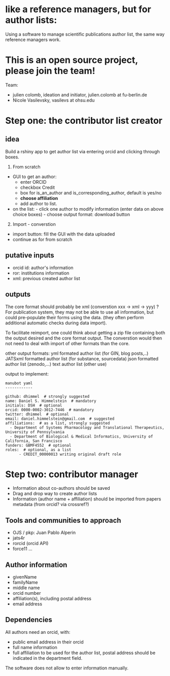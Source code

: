 # like a reference managers, but for author lists:

Using a software to manage scientific publications author list, the same way reference managers work.


# This is an open source project, please join the team!

Team:
- julien colomb, ideation and initiator, julien.colomb at fu-berlin.de
- Nicole Vasilevsky, vasilevs at ohsu.edu


# Step one: the contributor list creator

## idea

Build a rshiny app to get author list via entering orcid and clicking through boxes.

1. From scratch

- GUI to get an author:
    - enter ORCID
    - checkbox Credit
    - box for is_an_author and is_corresponding_author, default is yes/no
    - **choose affiliation**
    - add author to list.
- on the list:
        - click one author to modify information (enter data on above choice boxes)
        - choose output format: download button

2. Import - converstion

- import button: fill the GUI with the data uploaded
- continue as for from scratch


## putative inputs

- orcid id: author's information
- ror: institutions information
- xml: previous created author list

## outputs

The core format should probably be xml (converstion xxx -> xml -> yyy) ?
For publication system, they may not be able to use all information, but could pre-populate their forms using the data. (they often perform additional automatic checks during data import).

To facilitate reimport, one could think about getting a zip file containing both the output desired and the core format output. The converstion would then not need to deal with import of other formats than the core.


other output formats:
yml formated author list (for GIN, blog posts,..)
JATSxml formatted author list (for substance, sourcedata)
json formatted author list (zenodo,...)
text author list (other use)

output to implement:

``` 
manubot yaml
------------

github: dhimmel  # strongly suggested
name: Daniel S. Himmelstein  # mandatory
initials: DSH  # optional
orcid: 0000-0002-3012-7446  # mandatory
twitter: dhimmel  # optional
email: daniel.himmelstein@gmail.com  # suggested
affiliations:  # as a list, strongly suggested
  - Department of Systems Pharmacology and Translational Therapeutics, University of Pennsylvania
  - Department of Biological & Medical Informatics, University of California, San Francisco
funders: GBMF4552  # optional
roles:  # optional, as a list
      - CREDIT_00000013 writing original draft role
```
# Step two: contributor manager

- Information about co-authors should be saved
- Drag and drop way to create author lists
- Information (author name + affiliation) should be imported from papers metadata (from orcid? via crossref?)


## Tools and communities to approach

- OJS / pkp: Juan Pablo Alperin
- jats4r
- rorcid (orcid API)
- force11
...

## Author information

- givenName
- familyName
- middle name
- orcid number
- affiliation(s), including postal address
- email address

## Dependencies

All authors need an orcid, with:
 - public email address in their orcid
 - full name information
 - full affiliation to be used for the author list, postal address should be indicated in the department field.
 
 The software does not allow to enter information manually.
